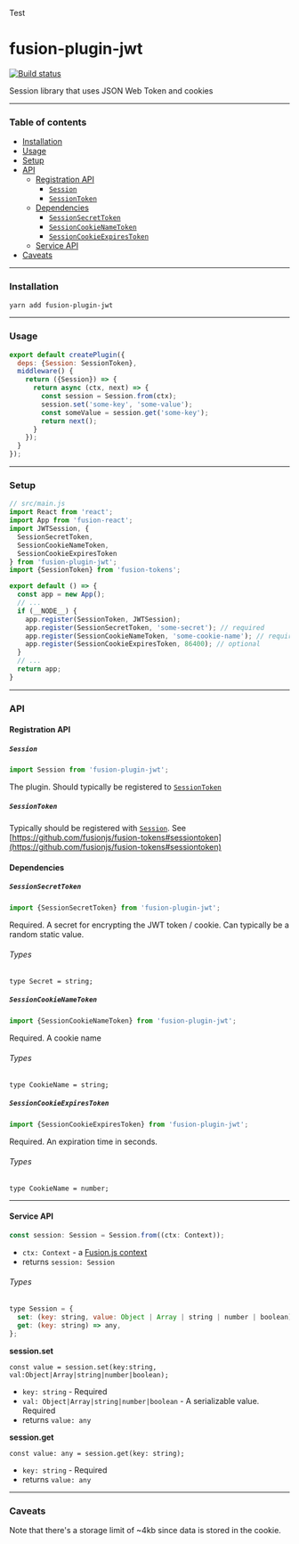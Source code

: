 Test

# fusion-plugin-jwt

[![Build status](https://badge.buildkite.com/0652871d45303631a598c88e1231073ea80b5dffaea46aa2b4.svg?branch=master)](https://buildkite.com/uberopensource/fusion-plugin-jwt?branch=master)

Session library that uses JSON Web Token and cookies

---

### Table of contents

* [Installation](#installation)
* [Usage](#usage)
* [Setup](#setup)
* [API](#api)
  * [Registration API](#registration-api)
    * [`Session`](#session)
    * [`SessionToken`](#sessiontoken)
  * [Dependencies](#dependencies)
    * [`SessionSecretToken`](#sessionsecrettoken)
    * [`SessionCookieNameToken`](#sessioncookienametoken)
    * [`SessionCookieExpiresToken`](#sessioncookieexpirestoken)
  * [Service API](#service-api)
* [Caveats](#caveats)

---

### Installation

```sh
yarn add fusion-plugin-jwt
```

---

### Usage

```js
export default createPlugin({
  deps: {Session: SessionToken},
  middleware() {
    return ({Session}) => {
      return async (ctx, next) => {
        const session = Session.from(ctx);
        session.set('some-key', 'some-value');
        const someValue = session.get('some-key');
        return next();
      }
    });
  }
});
```

---

### Setup

```js
// src/main.js
import React from 'react';
import App from 'fusion-react';
import JWTSession, {
  SessionSecretToken,
  SessionCookieNameToken,
  SessionCookieExpiresToken
} from 'fusion-plugin-jwt';
import {SessionToken} from 'fusion-tokens';

export default () => {
  const app = new App();
  // ...
  if (__NODE__) {
    app.register(SessionToken, JWTSession);
    app.register(SessionSecretToken, 'some-secret'); // required
    app.register(SessionCookieNameToken, 'some-cookie-name'); // required
    app.register(SessionCookieExpiresToken, 86400); // optional
  }
  // ...
  return app;
}
```

---

### API

#### Registration API

##### `Session`

```js
import Session from 'fusion-plugin-jwt';
```

The plugin. Should typically be registered to [`SessionToken`](https://github.com/fusionjs/fusion-tokens#sessiontoken)

##### `SessionToken`

Typically should be registered with [`Session`](#session). See [https://github.com/fusionjs/fusion-tokens#sessiontoken](https://github.com/fusionjs/fusion-tokens#sessiontoken)

#### Dependencies

##### `SessionSecretToken`

```js
import {SessionSecretToken} from 'fusion-plugin-jwt';
```

Required. A secret for encrypting the JWT token / cookie. Can typically be a random static value.

###### Types

```flow
type Secret = string;
```

##### `SessionCookieNameToken`

```js
import {SessionCookieNameToken} from 'fusion-plugin-jwt';
```

Required. A cookie name

###### Types

```flow
type CookieName = string;
```

##### `SessionCookieExpiresToken`

```js
import {SessionCookieExpiresToken} from 'fusion-plugin-jwt';
```

Required. An expiration time in seconds.

###### Types

```flow
type CookieName = number;
```

---

#### Service API

```js
const session: Session = Session.from((ctx: Context));
```

* `ctx: Context` - a [Fusion.js context](https://github.com/fusionjs/fusion-core#context)
* returns `session: Session`

###### Types

```js
type Session = {
  set: (key: string, value: Object | Array | string | number | boolean) => any,
  get: (key: string) => any,
};
```

**session.set**

```flow
const value = session.set(key:string, val:Object|Array|string|number|boolean);
```

* `key: string` - Required
* `val: Object|Array|string|number|boolean` - A serializable value. Required
* returns `value: any`

**session.get**

```flow
const value: any = session.get(key: string);
```

* `key: string` - Required
* returns `value: any`

---

### Caveats

Note that there's a storage limit of ~4kb since data is stored in the cookie.
